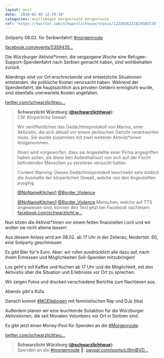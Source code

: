 ```yaml
---
layout: post
date: '2020-02-05 12:39:30'
categories: mcellebogen morgenroute morgenroute
ref: 'https://twitter.com/schwarzlichtwue/status/1225036221824585728'
---
```

Soliparty 08.02. für Serbienfahrt! [#morgenroute](/t/morgenroute)



[facebook.com/events/5359435…](https://www.facebook.com/events/535943583689697/)



Die Würzburger Aktivist\*innen, die vergangene Woche eine Refugee-Support-Spendenfahrt nach Serbien gemacht haben, sind wohlbehalten zurück.

Allerdings sind vor Ort erschreckende und entsetzliche Situationen entstanden, die politische Kosten verursacht haben. Während der Spendenfahrt, die hauptsächlich aus privaten Geldern ermöglicht wurde, sind ebenfalls unerwartete Kosten angefallen.

[twitter.com/schwarzlichtwu…](https://twitter.com/schwarzlichtwue/status/1224670253843652608)
> <b>Schwarzlicht Würzburg ([@schwarzlichtwue](https://twitter.com/schwarzlichtwue)):</b>  
>CW: Körperliche Gewalt  
>  
>Wir veröffentlichen das Gedächtnisprotokoll von Marina, einer Aktivistin, die sich aktuell vor einem serbischen Gericht verantworten muss. Sie wurde zusammen mit zwei weiteren Aktivist\*innen festgenommen.    
>  
>Ihnen wird vorgeworfen, dass sie Angestellte einer Firma angegriffen haben sollen, als diese den Aufenthaltsort von sich auf der Flucht befindenden Menschen zu zerstören versucht hatten.    
>  
>Content Warning: Dieses Gedächtnisprotokoll beschreibt sehr bildlich die Ausmaße der körperlichen Gewalt, welche von den Angestellten ausging.    
>  
>[@NoNameKitchen1](https://twitter.com/NoNameKitchen1) [@Border_Violence](https://twitter.com/Border_Violence)  
>  
>[@NoNameKitchen1](https://twitter.com/NoNameKitchen1) [@Border_Violence](https://twitter.com/Border_Violence) Menschen, welche auf TTS angewiesen sind, können den Text jetzt bei Facebook nachlesen: [facebook.com/schwarzlicht.w…](https://www.facebook.com/schwarzlicht.wue/posts/750389068702469)  



Nun sitzen die Aktivist\*innen vor einem fetten finanziellen Loch und wir wollen sie nicht alleine lassen!



Aus diesem Anlass wird am 08.02. ab 17 Uhr in der Zellerau, Neidertstr. 60, eine Soliparty geschmissen.

Es gibt Bier für'n Euro. Aber: wir rufen ausdrücklich alle dazu auf, nach ihrem Ermessen und Möglichkeiten Soli-Spenden mitzubringen!



Los geht's mit Kaffee und Kuchen ab 17 Uhr und die Möglichkeit, mit den Aktivistis über die Situation und Erlebnisse vor Ort zu sprechen.

Wir zeigen Fotos und drucken verschiedene Berichte zum Nachlesen aus.

Abends gibt's Küfa.

Danach kommt [#MCEllebogen](/t/mcellebogen) mit feministischen Rap und DJs (tba)

Außerdem planen wir eine leuchtende Soliaktion für die Würzburger Aktivistinnen, die seit Monaten Volunteers vor Ort in Serbien sind.

Es gibt jetzt einen Money-Pool für Spenden an die [#Morgenroute](/t/morgenroute):



[twitter.com/schwarzlichtwu…](https://twitter.com/schwarzlichtwue/status/1225069327659020288)
> <b>Schwarzlicht Würzburg ([@schwarzlichtwue](https://twitter.com/schwarzlichtwue)):</b>  
>Spenden an die [#morgenroute](/t/morgenroute) 🚒: [paypal.com/pools/c/8miBVD…](https://www.paypal.com/pools/c/8miBVDtnRu)  

